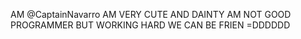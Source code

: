 AM @CaptainNavarro
AM VERY CUTE AND DAINTY
AM NOT GOOD PROGRAMMER BUT WORKING HARD
WE CAN BE FRIEN =DDDDDD
